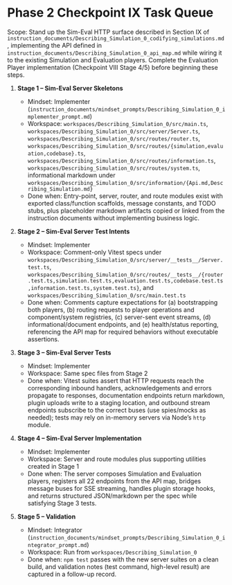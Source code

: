 # Phase 2 Checkpoint IX Task Queue

Scope: Stand up the Sim-Eval HTTP surface described in Section IX of `instruction_documents/Describing_Simulation_0_codifying_simulations.md`, implementing the API defined in `instruction_documents/Describing_Simulation_0_api_map.md` while wiring it to the existing Simulation and Evaluation players. Complete the Evaluation Player implementation (Checkpoint VIII Stage 4/5) before beginning these steps.

1. **Stage 1 – Sim-Eval Server Skeletons**
   - Mindset: Implementer (`instruction_documents/mindset_prompts/Describing_Simulation_0_implementer_prompt.md`)
   - Workspace: `workspaces/Describing_Simulation_0/src/main.ts`, `workspaces/Describing_Simulation_0/src/server/Server.ts`, `workspaces/Describing_Simulation_0/src/routes/router.ts`, `workspaces/Describing_Simulation_0/src/routes/{simulation,evaluation,codebase}.ts`, `workspaces/Describing_Simulation_0/src/routes/information.ts`, `workspaces/Describing_Simulation_0/src/routes/system.ts`, informational markdown under `workspaces/Describing_Simulation_0/src/information/{Api.md,Describing_Simulation.md}`
   - Done when: Entry-point, server, router, and route modules exist with exported class/function scaffolds, message constants, and TODO stubs, plus placeholder markdown artifacts copied or linked from the instruction documents without implementing business logic.

2. **Stage 2 – Sim-Eval Server Test Intents**
   - Mindset: Implementer
   - Workspace: Comment-only Vitest specs under `workspaces/Describing_Simulation_0/src/server/__tests__/Server.test.ts`, `workspaces/Describing_Simulation_0/src/routes/__tests__/{router.test.ts,simulation.test.ts,evaluation.test.ts,codebase.test.ts,information.test.ts,system.test.ts}`, and `workspaces/Describing_Simulation_0/src/main.test.ts`
   - Done when: Comments capture expectations for (a) bootstrapping both players, (b) routing requests to player operations and component/system registries, (c) server-sent event streams, (d) informational/document endpoints, and (e) health/status reporting, referencing the API map for required behaviors without executable assertions.

3. **Stage 3 – Sim-Eval Server Tests**
   - Mindset: Implementer
   - Workspace: Same spec files from Stage 2
   - Done when: Vitest suites assert that HTTP requests reach the corresponding inbound handlers, acknowledgements and errors propagate to responses, documentation endpoints return markdown, plugin uploads write to a staging location, and outbound stream endpoints subscribe to the correct buses (use spies/mocks as needed); tests may rely on in-memory servers via Node’s `http` module.

4. **Stage 4 – Sim-Eval Server Implementation**
   - Mindset: Implementer
   - Workspace: Server and route modules plus supporting utilities created in Stage 1
   - Done when: The server composes Simulation and Evaluation players, registers all 22 endpoints from the API map, bridges message buses for SSE streaming, handles plugin storage hooks, and returns structured JSON/markdown per the spec while satisfying Stage 3 tests.

5. **Stage 5 – Validation**
   - Mindset: Integrator (`instruction_documents/mindset_prompts/Describing_Simulation_0_integrator_prompt.md`)
   - Workspace: Run from `workspaces/Describing_Simulation_0`
   - Done when: `npm test` passes with the new server suites on a clean build, and validation notes (test command, high-level result) are captured in a follow-up record.

